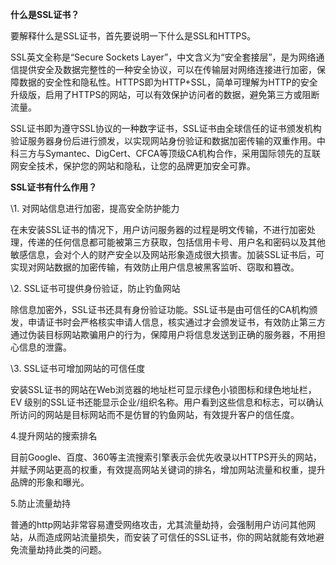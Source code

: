 **什么是SSL证书？**

要解释什么是SSL证书，首先要说明一下什么是SSL和HTTPS。

SSL英文全称是“Secure Sockets Layer”，中文含义为“安全套接层”，是为网络通信提供安全及数据完整性的一种安全协议，可以在传输层对网络连接进行加密，保障数据的安全性和隐私性。HTTPS即为HTTP+SSL，简单可理解为HTTP的安全升级版，启用了HTTPS的网站，可以有效保护访问者的数据，避免第三方或阻断流量。

SSL证书即为遵守SSL协议的一种数字证书，SSL证书由全球信任的证书颁发机构验证服务器身份后进行颁发，以实现网站身份验证和数据加密传输的双重作用。中科三方与Symantec、DigCert、CFCA等顶级CA机构合作，采用国际领先的互联网安全技术，保护您的网站和隐私，让您的品牌更加安全可靠。



**SSL证书有什么作用？**

\1. 对网站信息进行加密，提高安全防护能力

在未安装SSL证书的情况下，用户访问服务器的过程是明文传输，不进行加密处理，传递的任何信息都可能被第三方获取，包括信用卡号、用户名和密码以及其他敏感信息，会对个人的财产安全以及网站形象造成很大损害。加装SSL证书后，可实现对网站数据的加密传输，有效防止用户信息被黑客监听、窃取和篡改。

\2. SSL证书可提供身份验证，防止钓鱼网站

除信息加密外，SSL证书还具有身份验证功能。SSL证书是由可信任的CA机构颁发，申请证书时会严格核实申请人信息，核实通过才会颁发证书，有效防止第三方通过伪装目标网站欺骗用户的行为，保障用户将信息发送到正确的服务器，不用担心信息的泄露。

\3. SSL证书可增加网站的可信任度

安装SSL证书的网站在Web浏览器的地址栏可显示绿色小锁图标和绿色地址栏，EV 级别的SSL证书还能显示企业/组织名称。用户看到这些信息和标志，可以确认所访问的网站是目标网站而不是仿冒的钓鱼网站，有效提升客户的信任度。

4.提升网站的搜索排名

目前Google、百度、360等主流搜索引擎表示会优先收录以HTTPS开头的网站，并赋予网站更高的权重，有效提高网站关键词的排名，增加网站流量和权重，提升品牌的形象和曝光。 

5.防止流量劫持

普通的http网站非常容易遭受网络攻击，尤其流量劫持，会强制用户访问其他网站，从而造成网站流量损失，而安装了可信任的SSL证书，你的网站就能有效地避免流量劫持此类的问题。

 

